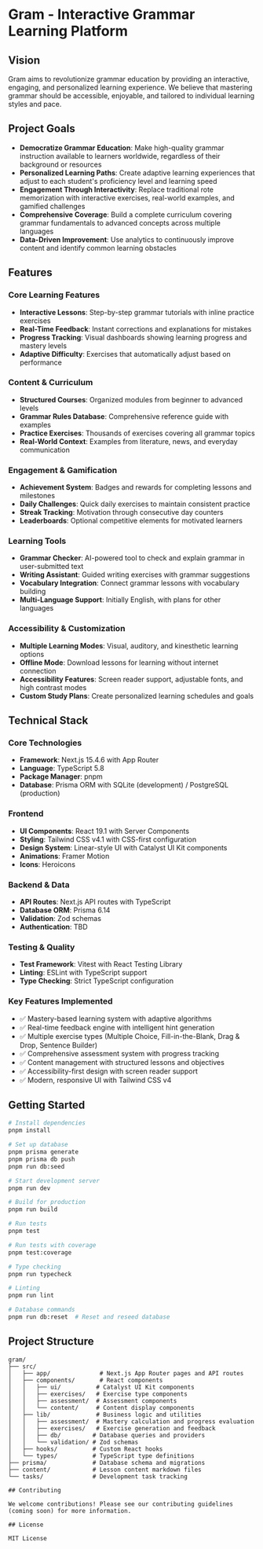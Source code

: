 # Gram - Interactive Grammar Learning Platform

## Vision

Gram aims to revolutionize grammar education by providing an interactive, engaging, and personalized learning experience. We believe that mastering grammar should be accessible, enjoyable, and tailored to individual learning styles and pace.

## Project Goals

- **Democratize Grammar Education**: Make high-quality grammar instruction available to learners worldwide, regardless of their background or resources
- **Personalized Learning Paths**: Create adaptive learning experiences that adjust to each student's proficiency level and learning speed
- **Engagement Through Interactivity**: Replace traditional rote memorization with interactive exercises, real-world examples, and gamified challenges
- **Comprehensive Coverage**: Build a complete curriculum covering grammar fundamentals to advanced concepts across multiple languages
- **Data-Driven Improvement**: Use analytics to continuously improve content and identify common learning obstacles

## Features

### Core Learning Features
- **Interactive Lessons**: Step-by-step grammar tutorials with inline practice exercises
- **Real-Time Feedback**: Instant corrections and explanations for mistakes
- **Progress Tracking**: Visual dashboards showing learning progress and mastery levels
- **Adaptive Difficulty**: Exercises that automatically adjust based on performance

### Content & Curriculum
- **Structured Courses**: Organized modules from beginner to advanced levels
- **Grammar Rules Database**: Comprehensive reference guide with examples
- **Practice Exercises**: Thousands of exercises covering all grammar topics
- **Real-World Context**: Examples from literature, news, and everyday communication

### Engagement & Gamification
- **Achievement System**: Badges and rewards for completing lessons and milestones
- **Daily Challenges**: Quick daily exercises to maintain consistent practice
- **Streak Tracking**: Motivation through consecutive day counters
- **Leaderboards**: Optional competitive elements for motivated learners

### Learning Tools
- **Grammar Checker**: AI-powered tool to check and explain grammar in user-submitted text
- **Writing Assistant**: Guided writing exercises with grammar suggestions
- **Vocabulary Integration**: Connect grammar lessons with vocabulary building
- **Multi-Language Support**: Initially English, with plans for other languages

### Accessibility & Customization
- **Multiple Learning Modes**: Visual, auditory, and kinesthetic learning options
- **Offline Mode**: Download lessons for learning without internet connection
- **Accessibility Features**: Screen reader support, adjustable fonts, and high contrast modes
- **Custom Study Plans**: Create personalized learning schedules and goals

## Technical Stack

### Core Technologies
- **Framework**: Next.js 15.4.6 with App Router
- **Language**: TypeScript 5.8
- **Package Manager**: pnpm
- **Database**: Prisma ORM with SQLite (development) / PostgreSQL (production)

### Frontend
- **UI Components**: React 19.1 with Server Components
- **Styling**: Tailwind CSS v4.1 with CSS-first configuration
- **Design System**: Linear-style UI with Catalyst UI Kit components
- **Animations**: Framer Motion
- **Icons**: Heroicons

### Backend & Data
- **API Routes**: Next.js API routes with TypeScript
- **Database ORM**: Prisma 6.14
- **Validation**: Zod schemas
- **Authentication**: TBD

### Testing & Quality
- **Test Framework**: Vitest with React Testing Library
- **Linting**: ESLint with TypeScript support
- **Type Checking**: Strict TypeScript configuration

### Key Features Implemented
- ✅ Mastery-based learning system with adaptive algorithms
- ✅ Real-time feedback engine with intelligent hint generation
- ✅ Multiple exercise types (Multiple Choice, Fill-in-the-Blank, Drag & Drop, Sentence Builder)
- ✅ Comprehensive assessment system with progress tracking
- ✅ Content management with structured lessons and objectives
- ✅ Accessibility-first design with screen reader support
- ✅ Modern, responsive UI with Tailwind CSS v4

## Getting Started

```bash
# Install dependencies
pnpm install

# Set up database
pnpm prisma generate
pnpm prisma db push
pnpm run db:seed

# Start development server
pnpm run dev

# Build for production
pnpm run build

# Run tests
pnpm test

# Run tests with coverage
pnpm test:coverage

# Type checking
pnpm run typecheck

# Linting
pnpm run lint

# Database commands
pnpm run db:reset  # Reset and reseed database
```

## Project Structure

```
gram/
├── src/
│   ├── app/              # Next.js App Router pages and API routes
│   ├── components/       # React components
│   │   ├── ui/          # Catalyst UI Kit components
│   │   ├── exercises/   # Exercise type components
│   │   ├── assessment/  # Assessment components
│   │   └── content/     # Content display components
│   ├── lib/             # Business logic and utilities
│   │   ├── assessment/  # Mastery calculation and progress evaluation
│   │   ├── exercises/   # Exercise generation and feedback
│   │   ├── db/         # Database queries and providers
│   │   └── validation/ # Zod schemas
│   ├── hooks/          # Custom React hooks
│   └── types/          # TypeScript type definitions
├── prisma/             # Database schema and migrations
├── content/            # Lesson content markdown files
└── tasks/              # Development task tracking

## Contributing

We welcome contributions! Please see our contributing guidelines (coming soon) for more information.

## License

MIT License
